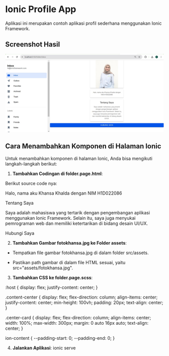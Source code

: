 # Ionic Profile App

Aplikasi ini merupakan contoh aplikasi profil sederhana menggunakan Ionic Framework.

## Screenshot Hasil

![Screenshot](./tugas6.jpg)

## Cara Menambahkan Komponen di Halaman Ionic

Untuk menambahkan komponen di halaman Ionic, Anda bisa mengikuti langkah-langkah berikut:

1. **Tambahkan Codingan di folder.page.html**:

Berikut source code nya:

<ion-content class="content-center">
  <!-- Card untuk Foto -->
  <ion-card class="center-card">
    <ion-img src="assets/fotokhansa.jpg" style="width: 200px; height: auto;"></ion-img>
  </ion-card>

  <!-- Card untuk Penjelasan -->
  <ion-card class="center-card">
    <ion-card-content>
      <p>Halo, nama aku Khansa Khalda dengan NIM H1D022086</p>
    </ion-card-content>
  </ion-card>

  <!-- Komponen Tambahan -->
  <ion-card class="center-card">
    <ion-card-header>
      <ion-card-title>Tentang Saya</ion-card-title>
    </ion-card-header>
    <ion-card-content>
      <p>Saya adalah mahasiswa yang tertarik dengan pengembangan aplikasi menggunakan Ionic Framework. Selain itu, saya juga menyukai pemrograman web dan memiliki ketertarikan di bidang desain UI/UX.</p>
    </ion-card-content>
  </ion-card>

  <!-- Tombol Hubungi Saya -->
  <ion-button expand="block" color="primary" style="margin-top: 16px;">
    Hubungi Saya
  </ion-button>
</ion-content>



2. **Tambahkan Gambar fotokhansa.jpg ke Folder assets**:

- Tempatkan file gambar fotokhansa.jpg di dalam folder src/assets.

- Pastikan path gambar di dalam file HTML sesuai, yaitu src="assets/fotokhansa.jpg".

3. **Tambahkan CSS ke folder.page.scss**:

:host {
  display: flex;
  justify-content: center;
}

.content-center {
  display: flex;
  flex-direction: column;
  align-items: center;
  justify-content: center;
  min-height: 100vh;
  padding: 20px;
  text-align: center;
}

.center-card {
  display: flex;
  flex-direction: column;
  align-items: center;
  width: 100%;
  max-width: 300px;
  margin: 0 auto 16px auto;
  text-align: center;
}

ion-content {
  --padding-start: 0;
  --padding-end: 0;
}


4. **Jalankan Aplikasi**: ionic serve
